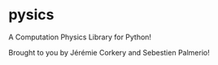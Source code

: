 # pysics
A Computation Physics Library for Python!

Brought to you by Jérémie Corkery and Sebestien Palmerio!